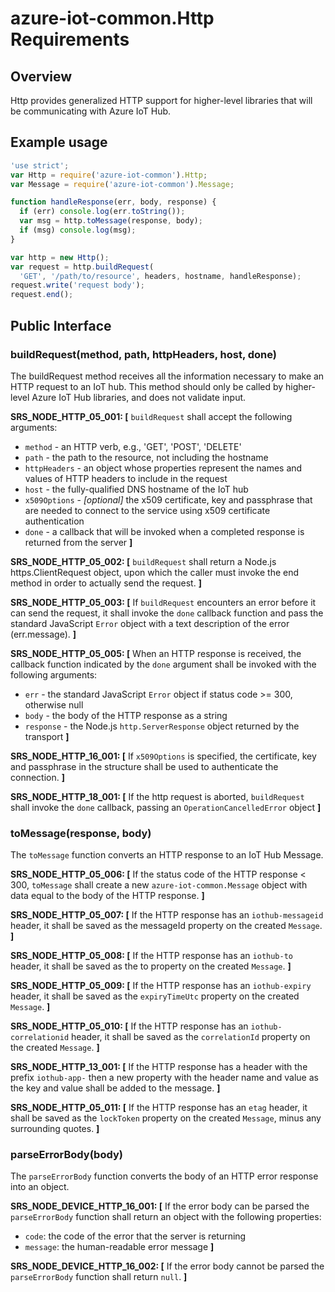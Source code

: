 # azure-iot-common.Http Requirements

## Overview
Http provides generalized HTTP support for higher-level libraries that will be communicating with Azure IoT Hub.
## Example usage

```js
'use strict';
var Http = require('azure-iot-common').Http;
var Message = require('azure-iot-common').Message;

function handleResponse(err, body, response) {
  if (err) console.log(err.toString());
  var msg = http.toMessage(response, body);
  if (msg) console.log(msg);
}

var http = new Http();
var request = http.buildRequest(
  'GET', '/path/to/resource', headers, hostname, handleResponse);
request.write('request body');
request.end();
```

## Public Interface
### buildRequest(method, path, httpHeaders, host, done)
The buildRequest method receives all the information necessary to make an HTTP request to an IoT hub.  This method should only be called by higher-level Azure IoT Hub libraries, and does not validate input.

**SRS_NODE_HTTP_05_001: [** `buildRequest` shall accept the following arguments:
- `method` - an HTTP verb, e.g., 'GET', 'POST', 'DELETE'
- `path` - the path to the resource, not including the hostname
- `httpHeaders` - an object whose properties represent the names and values of HTTP headers to include in the request
- `host` - the fully-qualified DNS hostname of the IoT hub
- `x509Options` - *[optional]* the x509 certificate, key and passphrase that are needed to connect to the service using x509 certificate authentication
- `done` - a callback that will be invoked when a completed response is returned from the server **]**

**SRS_NODE_HTTP_05_002: [** `buildRequest` shall return a Node.js https.ClientRequest object, upon which the caller must invoke the end method in order to actually send the request. **]**

**SRS_NODE_HTTP_05_003: [** If `buildRequest` encounters an error before it can send the request, it shall invoke the `done` callback function and pass the standard JavaScript `Error` object with a text description of the error (err.message). **]**

**SRS_NODE_HTTP_05_005: [** When an HTTP response is received, the callback function indicated by the `done` argument shall be invoked with the following arguments:
- `err` - the standard JavaScript `Error` object if status code >= 300, otherwise null
- `body` - the body of the HTTP response as a string
- `response` - the Node.js `http.ServerResponse` object returned by the transport **]**

**SRS_NODE_HTTP_16_001: [** If `x509Options` is specified, the certificate, key and passphrase in the structure shall be used to authenticate the connection. **]**

**SRS_NODE_HTTP_18_001: [** If the http request is aborted, `buildRequest` shall invoke the `done` callback, passing an `OperationCancelledError` object **]**

### toMessage(response, body)
The `toMessage` function converts an HTTP response to an IoT Hub Message.

**SRS_NODE_HTTP_05_006: [** If the status code of the HTTP response < 300, `toMessage` shall create a new `azure-iot-common.Message` object with data equal to the body of the HTTP response. **]**

**SRS_NODE_HTTP_05_007: [** If the HTTP response has an `iothub-messageid` header, it shall be saved as the messageId property on the created `Message`. **]**

**SRS_NODE_HTTP_05_008: [** If the HTTP response has an `iothub-to` header, it shall be saved as the to property on the created `Message`. **]**

**SRS_NODE_HTTP_05_009: [** If the HTTP response has an `iothub-expiry` header, it shall be saved as the `expiryTimeUtc` property on the created `Message`. **]**

**SRS_NODE_HTTP_05_010: [** If the HTTP response has an `iothub-correlationid` header, it shall be saved as the `correlationId` property on the created `Message`. **]**

**SRS_NODE_HTTP_13_001: [** If the HTTP response has a header with the prefix `iothub-app-` then a new property with the header name and value as the key and value shall be added to the message. **]**

**SRS_NODE_HTTP_05_011: [** If the HTTP response has an `etag` header, it shall be saved as the `lockToken` property on the created `Message`, minus any surrounding quotes. **]**

### parseErrorBody(body)
The `parseErrorBody` function converts the body of an HTTP error response into an object.

**SRS_NODE_DEVICE_HTTP_16_001: [** If the error body can be parsed the `parseErrorBody` function shall return an object with the following properties:
- `code`: the code of the error that the server is returning
- `message`: the human-readable error message **]**

**SRS_NODE_DEVICE_HTTP_16_002: [** If the error body cannot be parsed the `parseErrorBody` function shall return `null`. **]**


